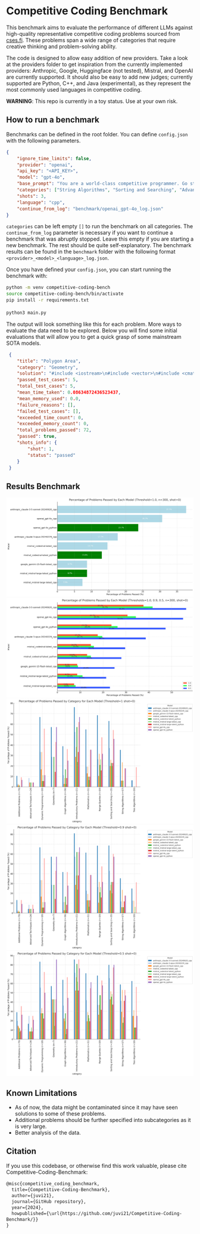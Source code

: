 
# Competitive Coding Benchmark

This benchmark aims to evaluate the performance of different LLMs against high-quality representative competitive coding problems sourced from [cses.fi](https://cses.fi/). These problems span a wide range of categories that require creative thinking and problem-solving ability.

The code is designed to allow easy addition of new providers. Take a look at the providers folder to get inspiration from the currently implemented providers: Anthropic, Google, Huggingface (not tested), Mistral, and OpenAI are currently supported. It should also be easy to add new judges; currently supported are Python, C++, and Java (experimental), as they represent the most commonly used languages in competitive coding.

**WARNING**: This repo is currently in a toy status. Use at your own risk.

## How to run a benchmark 

Benchmarks can be defined in the root folder.
You can define `config.json` with the following parameters.

```json
{
    "ignore_time_limits": false, 
    "provider": "openai", 
    "api_key": "<API_KEY>", 
    "model": "gpt-4o",
    "base_prompt": "You are a world-class competitive programmer. Go step by step through the following problem. At the end, provide the entire solution in a markdown cpp block.",
    "categories": ["String Algorithms", "Sorting and Searching", "Advanced Techniques", "Additional Problems", "Dynamic Programming", "Graph Algorithms", "Introductory Problems", "Tree Algorithms", "Range Queries", "Mathematics", "Geometry"],
    "shots": 3,
    "language": "cpp",
    "continue_from_log": "benchmark/openai_gpt-4o_log.json" 
}
```

`categories` can be left empty `[]` to run the benchmark on all categories. The `continue_from_log` parameter is necessary if you want to continue a benchmark that was abruptly stopped. Leave this empty if you are starting a new benchmark. The rest should be quite self-explanatory. The benchmark results can be found in the `benchmark` folder with the following format `<provider>_<model>_<language>_log.json`.

Once you have defined your `config.json`, you can start running the benchmark with:

```bash
python -m venv competitive-coding-bench
source competitive-coding-bench/bin/activate
pip install -r requirements.txt

python3 main.py
```

The output will look something like this for each problem. More ways to evaluate the data need to be explored. Below you will find some initial evaluations that will allow you to get a quick grasp of some mainstream SOTA models.
```json
 {
    "title": "Polygon Area",
    "category": "Geometry",
    "solution": "#include <iostream>\n#include <vector>\n#include <cmath>\n\nusing namespace std;\n\nint main() {\n    int n;\n    cin >> n;\n\n    vector<long long> x(n), y(n);\n    for (int i = 0; i < n; i++) {\n        cin >> x[i] >> y[i];\n    }\n\n    long long area = 0;\n    for (int i = 0; i < n; i++) {\n        int j = (i + 1) % n;\n        area += x[i] * y[j] - x[j] * y[i];\n    }\n\n    area = abs(area);\n\n    cout << area << endl;\n\n    return 0;\n}\n",
    "passed_test_cases": 5,
    "total_test_cases": 5,
    "mean_time_taken": 0.08634872436523437,
    "mean_memory_used": 0.0,
    "failure_reasons": [],
    "failed_test_cases": [],
    "exceeded_time_count": 0,
    "exceeded_memory_count": 0,
    "total_problems_passed": 72,
    "passed": true,
    "shots_info": {
        "shot": 1,
        "status": "passed"
    }
 }
```

## Results Benchmark
![Overall Performance](assets/Overall_performance.png)
![Overall Performance After Thresholds](assets/Overall_performance_after_thresholds.png)
![Performance Across Categories Threshold 1 Shot 0](assets/performance_across_categories_threshold_1_shot_0.png)
![Performance Across Categories Threshold 0.9 Shot 0](assets/performance_across_catgories_threshold_0.9_shot_0.png)
![Performance Across Categories Threshold 0.5 Shot 0](assets/performance_across_categories_threshold_0.5_shot_0.png)

## Known Limitations
- As of now, the data might be contaminated since it may have seen solutions to some of these problems.
- Additional problems should be further specified into subcategories as it is very large.
- Better analysis of the data.

## Citation

If you use this codebase, or otherwise find this work valuable, please cite Competitive-Coding-Benchmark:
```
@misc{competitive_coding_benchmark,
  title={Competitive-Coding-Benchmark},
  author={juvi21},
  journal={GitHub repository},
  year={2024},
  howpublished={\url{https://github.com/juvi21/Competitive-Coding-Benchmark/}}
}
```
